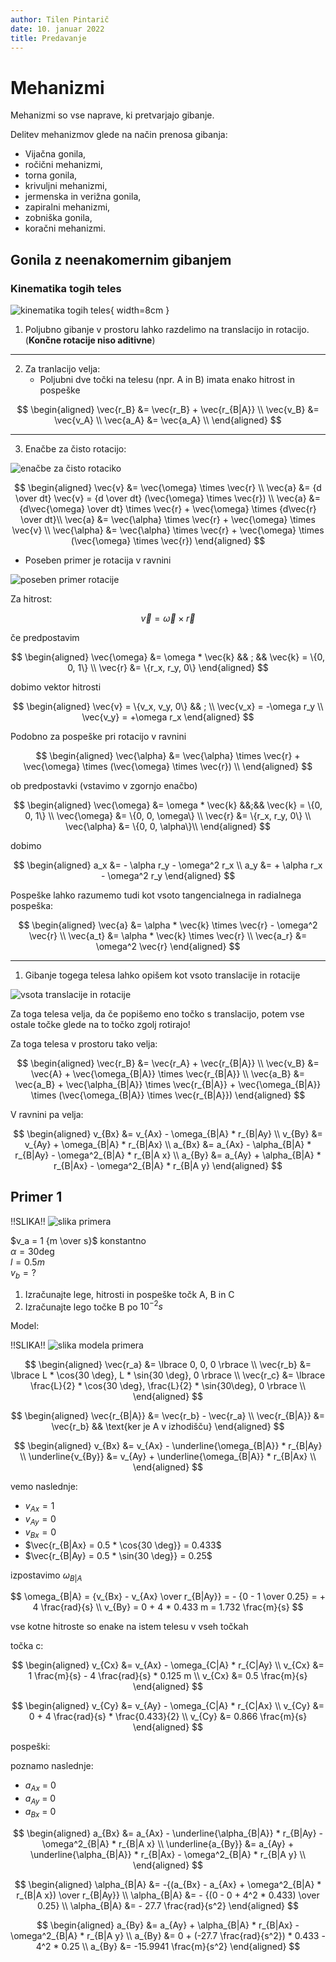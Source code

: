 ```yaml
---
author: Tilen Pintarič
date: 10. januar 2022
title: Predavanje
---
```


# Mehanizmi

Mehanizmi so vse naprave, ki pretvarjajo gibanje.

Delitev mehanizmov glede na način prenosa gibanja:

* Vijačna gonila,
* ročični mehanizmi,
* torna gonila,
* krivuljni mehanizmi,
* jermenska in verižna gonila,
* zapiralni mehanizmi,
* zobniška gonila,
* koračni mehanizmi.

## Gonila z neenakomernim gibanjem

### Kinematika togih teles

![kinematika togih teles](kinematika-togih-teles.png){ width=8cm }

1. Poljubno gibanje v prostoru lahko razdelimo na translacijo in rotacijo. (**Končne rotacije niso aditivne**)

---

2. Za tranlacijo velja:
   * Poljubni dve točki na telesu (npr. A in B) imata enako hitrost in pospeške 

$$
\begin{aligned}
\vec{r_B} &= \vec{r_B} + \vec{r_{B|A}} \\
\vec{v_B} &= \vec{v_A} \\
\vec{a_A} &= \vec{a_A} \\
\end{aligned}
$$

---

3. Enačbe za čisto rotacijo:
   
![enačbe za čisto rotaciko](enacbe-za-cisto-rotacijo.png)

$$
\begin{aligned}
    \vec{v} &= \vec{\omega} \times \vec{r} \\
    \vec{a} &= {d \over dt} \vec{v} = {d \over dt} (\vec{\omega} \times \vec{r}) \\
    \vec{a} &= {d\vec{\omega} \over dt} \times \vec{r} + \vec{\omega} \times {d\vec{r} \over dt}\\
    \vec{a} &= \vec{\alpha} \times \vec{r} + \vec{\omega} \times \vec{v} \\
    \vec{\alpha} &= \vec{\alpha} \times \vec{r} + \vec{\omega} \times (\vec{\omega} \times \vec{r})
\end{aligned}
$$

* Poseben primer je rotacija v ravnini

![poseben primer rotacije](poseben-primer-rotacije.png)

Za hitrost:

$$
\vec{v} = \vec{\omega} \times \vec{r}
$$

če predpostavim

$$
\begin{aligned}
\vec{\omega} &= \omega * \vec{k} && ; && \vec{k} = \{0, 0, 1\} \\
\vec{r} &= \{r_x, r_y, 0\}
\end{aligned}
$$

dobimo vektor hitrosti

$$
\begin{aligned}
\vec{v} = \{v_x, v_y, 0\} && ; \\
\vec{v_x} = -\omega r_y \\
\vec{v_y} = +\omega r_x 
\end{aligned}
$$

Podobno za pospeške pri rotacijo v ravnini

$$
\begin{aligned}
    \vec{\alpha} &= \vec{\alpha} \times \vec{r} + \vec{\omega} \times (\vec{\omega} \times \vec{r}) \\
\end{aligned}
$$

ob predpostavki (vstavimo v zgornjo enačbo)

$$
\begin{aligned}
    \vec{\omega} &= \omega * \vec{k} &&;&& \vec{k} = \{0, 0, 1\} \\
    \vec{\omega} &= \{0, 0, \omega\} \\  
    \vec{r} &= \{r_x, r_y, 0\} \\
    \vec{\alpha} &= \{0, 0, \alpha\}\\
\end{aligned}
$$

dobimo

$$
\begin{aligned}
    a_x &= - \alpha r_y - \omega^2 r_x \\
    a_y &= + \alpha r_x - \omega^2 r_y
\end{aligned}
$$

Pospeške lahko razumemo tudi kot vsoto tangencialnega in radialnega pospeška:

$$
\begin{aligned}
\vec{a} &= \alpha * \vec{k} \times \vec{r} - \omega^2 \vec{r} \\
\vec{a_t} &= \alpha * \vec{k} \times \vec{r} \\
\vec{a_r} &= \omega^2 \vec{r} 
\end{aligned}
$$

---

1. Gibanje togega telesa lahko opišem kot vsoto translacije in rotacije

![vsota translacije in rotacije](vsota-rotacije-in-translacije.png)

Za toga telesa velja, da če popišemo eno točko s translacijo, potem vse ostale točke glede na to točko zgolj rotirajo!

Za toga telesa v prostoru tako velja:

$$
\begin{aligned}
    \vec{r_B} &= \vec{r_A} + \vec{r_{B|A}} \\
    \vec{v_B} &= \vec{A} + \vec{\omega_{B|A}} \times \vec{r_{B|A}} \\
    \vec{a_B} &= \vec{a_B} + \vec{\alpha_{B|A}} \times \vec{r_{B|A}} + \vec{\omega_{B|A}} \times (\vec{\omega_{B|A}} \times \vec{r_{B|A}})
\end{aligned}
$$

V ravnini pa velja:

$$
\begin{aligned}
    v_{Bx} &= v_{Ax} - \omega_{B|A} * r_{B|Ay} \\
    v_{By} &= v_{Ay} + \omega_{B|A} * r_{B|Ax} \\
    a_{Bx} &= a_{Ax} - \alpha_{B|A} * r_{B|Ay} - \omega^2_{B|A} * r_{B|A x} \\
    a_{By} &= a_{Ay} + \alpha_{B|A} * r_{B|Ax} - \omega^2_{B|A} * r_{B|A y}
\end{aligned}
$$

## Primer 1

!!SLIKA!!
![slika primera]()

$v_a = 1 {m \over s}$ konstantno \
$\alpha = 30 \deg$ \
$l = 0.5 m$ \
$v_b = ?$

1. Izračunajte lege, hitrosti in pospeške točk A, B in C
2. Izračunajte lego točke B po $10^{-2} s$

Model:

!!SLIKA!!
![slika modela primera]()

$$
\begin{aligned}
    \vec{r_a} &= \lbrace 0, 0, 0 \rbrace \\
    \vec{r_b} &= \lbrace L * \cos{30 \deg}, L * \sin{30 \deg}, 0 \rbrace \\
    \vec{r_c} &= \lbrace \frac{L}{2} * \cos{30 \deg}, \frac{L}{2} * \sin{30\deg}, 0 \rbrace \\
\end{aligned}
$$

$$
\begin{aligned}
    \vec{r_{B|A}} &= \vec{r_b} - \vec{r_a} \\
    \vec{r_{B|A}} &= \vec{r_b}  && \text{ker je A v izhodišču} 
\end{aligned}
$$

$$
\begin{aligned}
    v_{Bx} &= v_{Ax} - \underline{\omega_{B|A}} * r_{B|Ay} \\
    \underline{v_{By}} &= v_{Ay} + \underline{\omega_{B|A}} * r_{B|Ax} \\
\end{aligned}
$$

vemo naslednje:

* $v_{Ax} = 1$
* $v_{Ay} = 0$
* $v_{Bx} = 0$
* $\vec{r_{B|Ax} = 0.5 * \cos{30 \deg}} = 0.433$
* $\vec{r_{B|Ay} = 0.5 * \sin{30 \deg}} = 0.25$

izpostavimo $\omega_{B|A}$

$$
    \omega_{B|A} = {v_{Bx} - v_{Ax} \over r_{B|Ay}} = - {0 - 1 \over 0.25} = + 4 \frac{rad}{s} \\
    v_{By} = 0 + 4 * 0.433 m = 1.732 \frac{m}{s}   
$$

vse kotne hitroste so enake na istem telesu v vseh točkah

točka c:

$$
\begin{aligned}
    v_{Cx} &= v_{Ax} - \omega_{C|A} * r_{C|Ay} \\
    v_{Cx} &= 1 \frac{m}{s} - 4 \frac{rad}{s} * 0.125 m \\
    v_{Cx} &= 0.5 \frac{m}{s}
\end{aligned}
$$

$$
\begin{aligned}
    v_{Cy} &= v_{Ay} - \omega_{C|A} * r_{C|Ax} \\
    v_{Cy} &= 0 + 4 \frac{rad}{s} * \frac{0.433}{2} \\
    v_{Cy} &= 0.866 \frac{m}{s}
\end{aligned}
$$

pospeški:

poznamo naslednje:

* $a_{Ax}$ = 0
* $a_{Ay}$ = 0
* $a_{Bx}$ = 0

$$
\begin{aligned}
    a_{Bx} &= a_{Ax} - \underline{\alpha_{B|A}} * r_{B|Ay} - \omega^2_{B|A} * r_{B|A x} \\
    \underline{a_{By}} &= a_{Ay} + \underline{\alpha_{B|A}} * r_{B|Ax} - \omega^2_{B|A} * r_{B|A y} \\    
\end{aligned}
$$

$$
\begin{aligned}
    \alpha_{B|A} &= -{(a_{Bx} - a_{Ax} + \omega^2_{B|A} * r_{B|A x}) \over  r_{B|Ay}} \\
    \alpha_{B|A} &= - {(0 - 0 + 4^2 * 0.433) \over 0.25} \\
    \alpha_{B|A} &= - 27.7 \frac{rad}{s^2}
\end{aligned}
$$

$$
\begin{aligned}
    a_{By} &= a_{Ay} + \alpha_{B|A} * r_{B|Ax} - \omega^2_{B|A} * r_{B|A y} \\  
    a_{By} &= 0 + (-27.7 \frac{rad}{s^2}) * 0.433 - 4^2 * 0.25 \\
    a_{By} &= -15.9941 \frac{m}{s^2}
\end{aligned}
$$

